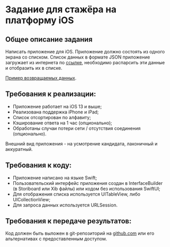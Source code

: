 # Задание для стажёра на платформу iOS

## Общее описание задания

Написать приложение для iOS. Приложение должно состоять из одного экрана со списком. Список данных в формате JSON приложение загружает из интернета по [ссылке](https://run.mocky.io/v3/0c5d58be-3cf8-41c1-9cce-0c5ee681b107), необходимо распарсить эти данные и отобразить их в списке.

[Пример возвращаемых данных](response-example.json).

## Требования к реализации:
* Приложение работает на iOS 13 и выше;
* Реализована поддержка iPhone и iPad;
* Список отсортирован по алфавиту;
* Кэширование ответа на 1 час (опционально);
* Обработаны случаи потери сети / отсутствия соединения (опционально).

Внешний вид приложения - на усмотрение кандидата, лаконичный и аккуратный.

## Требования к коду:

* Приложение написано на языке Swift;
* Пользовательский интерфейс приложения создан в InterfaceBuilder (в Storiboard или Xib файлы) или кодом без использования SwiftUI;
* Для отображения списка используется UITableView, либо UICollectionView;
* Для запроса данных используется URLSession.

## Требования к передаче результатов:

Код должен быть выложен в git-репозиторий на [github.com](https://github.com) или его альтернативах с предоставленным доступом.
